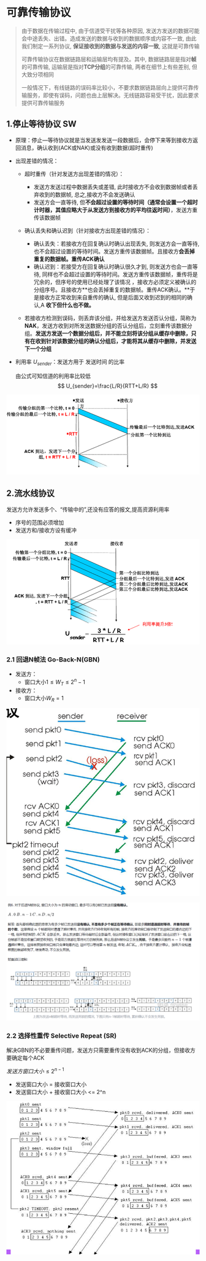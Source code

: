 # 可靠传输协议

> 由于数据在传输过程中, 由于信道受干扰等各种原因, 发送方发送的数据可能会中途丢失、出错。造成发送的数据与收到的数据顺序或内容不一致, 由此我们制定一系列协议, **保证接收到的数据与发送的内容一致**, 这就是可靠传输
>
> 可靠传输协议在数据链路层和运输层均有提及。其中, 数据链路层是指对**帧**的可靠传输, 运输层是指对**TCP分组**的可靠传输, 两者在细节上有些差别, 但大致分项相同
>
> 一般情况下，有线链路的误码率比较小，不要求数据链路层向上提供可靠传输服务，即使有误码，问题也由上层解决。无线链路容易受干扰，因此要求提供可靠传输服务



## 1.停止等待协议 SW

* 原理：停止—等待协议就是当发送发发送一段数据后，会停下来等到接收方返回消息，确认收到(ACK或NAK)或没有收到数据(超时重传)

* 出现差错的情况：

  * 超时重传（针对发送方出现差错的情况）：
    * 发送方发送过程中数据丢失或差错, 此时接收方不会收到数据帧或者丢弃收到的数据帧, 总之,接收方不会发送确认
    *  发送方会一直等待, 但**不会超过设置的等待时间（通常会设置一个超时计时器，其值应略大于从发送方到接收方的平均往返时间）**，发送方重传该数据帧

  * 确认丢失和确认迟到（针对接收方出现差错的情况）：
    * 确认丢失：若接收方在回复确认时确认出现丢失, 则发送方会一直等待, 也不会超过设置的等待时间。发送方重传该数据帧。且接收方**会丢掉重复的数据帧。重传ACK确认**
    * 确认迟到：若接受方在回复确认时确认很久才到, 则发送方也会一直等待, 同样也不会超过设置的等待时间。发送方重传该数据帧，重传将是冗余的，但序号的使用已经处理了该情况 ，接收方必须定义被确认的分组序号。且接收方**也会丢掉重复的数据帧。重传ACK确认。**于是接收方正常收到来自重传的确认, 但是后面又收到迟到的相同的确认,A **收下但什么也不做。**

  * 若接收方检测到误码，则丢弃该分组，并给发送方发送否认分组，简称为**NAK**，发送方收到对所发送数据分组的否认分组后，立刻重传该数据分组。**发送方发送一个数据分组后，并不能立刻将该分组从缓存中删除，只有在收到针对该数据分组的确认分组后，才能将其从缓存中删除，并发送下一个分组**

* 利用率 $U_{sender}$​​：发送方用于 发送时间 的比率

  由公式可知信道的利用率比较低
  $$
  U_{sender}=\frac{L/R}{RTT+L/R}
  $$

![image-20240308091626120](.img/3.可靠传输协议.assets/image-20240308091626120.png)



## 2.流水线协议

发送方允许发送多个、“传输中的”,还没有应答的报文,提高资源利用率

* 序号的范围必须增加  
* 发送方和/接收方设有缓冲

![image-20240308093839295](.img/3.可靠传输协议.assets/image-20240308093839295.png)

### 2.1 回退N帧法 Go-Back-N(GBN)

* 发送方：
  * 窗口大小$1\le W_{T} \le 2^{n}-1$
* 接收方：
  * 窗口大小$W_{R}=1$​

![image-20240611105514129](.img/3.可靠传输协议.assets/image-20240611105514129.png)

![image-20240313235037355](.img/3.可靠传输协议.assets/image-20240313235037355.png)

### 2.2 选择性重传 Selective Repeat (SR)

解决GBN的不必要重传问题，发送方只需要重传没有收到ACK的分组，但接收方要确定每个ACK

$发送方窗口大小 \le 2^{n-1}$​

* 发送窗口大小 = 接收窗口大小
* 发送窗口大小 + 接收窗口大小 <= 2^n

![image-20240611105447345](.img/3.可靠传输协议.assets/image-20240611105447345.png)
